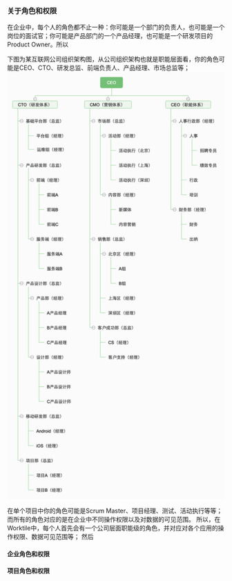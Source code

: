 ### 关于角色和权限
在企业中，每个人的角色都不止一种：你可能是一个部门的负责人，也可能是一个岗位的面试官；你可能是产品部门的一个产品经理，也可能是一个研发项目的Product Owner。所以

下图为某互联网公司组织架构图，从公司组织架构也就是职能层面看，你的角色可能是CEO、CTO、研发总监、前端负责人、产品经理、市场总监等；
![](/assets/公司组织架构图.png)

在单个项目中你的角色可能是Scrum Master、项目经理、测试、活动执行等等；
而所有的角色对应的是在企业中不同操作权限以及对数据的可见范围。
所以，在Worktile中，每个人首先会有一个公司层面职能级的角色，并对应对各个应用的操作权限、数据可见范围等；
然后
#### 企业角色和权限

#### 项目角色和权限